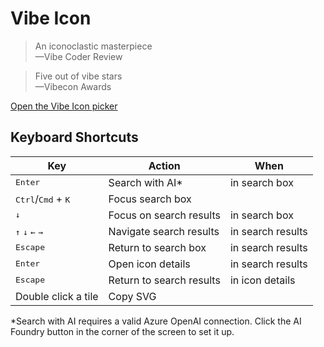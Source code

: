 # Vibe Icon

> An iconoclastic masterpiece  
> —Vibe Coder Review

> Five out of vibe stars  
> —Vibecon Awards

[Open the Vibe Icon picker](https://aipx-proto.github.io/vibe-icon/)

## Keyboard Shortcuts

| Key                                                 | Action                   | When              |
| --------------------------------------------------- | ------------------------ | ----------------- |
| <kbd>Enter</kbd>                                    | Search with AI\*         | in search box     |
| <kbd>Ctrl</kbd>/<kbd>Cmd</kbd> + <kbd>K</kbd>       | Focus search box         |                   |
| <kbd>↓</kbd>                                        | Focus on search results  | in search box     |
| <kbd>↑</kbd> <kbd>↓</kbd> <kbd>←</kbd> <kbd>→</kbd> | Navigate search results  | in search results |
| <kbd>Escape</kbd>                                   | Return to search box     | in search results |
| <kbd>Enter</kbd>                                    | Open icon details        | in search results |
| <kbd>Escape</kbd>                                   | Return to search results | in icon details   |
| Double click a tile                                 | Copy SVG                 |                   |

\*Search with AI requires a valid Azure OpenAI connection. Click the AI Foundry button in the corner of the screen to set it up.
